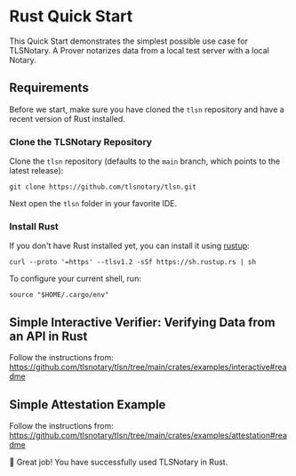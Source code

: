 # Rust Quick Start

This Quick Start demonstrates the simplest possible use case for TLSNotary. A Prover notarizes data from a local test server with a local Notary.

## Requirements

Before we start, make sure you have cloned the `tlsn` repository and have a recent version of Rust installed.

###  Clone the TLSNotary Repository

Clone the `tlsn` repository (defaults to the `main` branch, which points to the latest release):

```shell
git clone https://github.com/tlsnotary/tlsn.git
```

Next open the `tlsn` folder in your favorite IDE.

### Install Rust

If you don't have Rust installed yet, you can install it using [rustup](https://rustup.rs/):

```shell
curl --proto '=https' --tlsv1.2 -sSf https://sh.rustup.rs | sh
```

To configure your current shell, run:
```shell
source "$HOME/.cargo/env"
```

## Simple Interactive Verifier: Verifying Data from an API in Rust<a name="interactive"></a>

Follow the instructions from:
<https://github.com/tlsnotary/tlsn/tree/main/crates/examples/interactive#readme>

## Simple Attestation Example<a name="attestation"></a>

Follow the instructions from:
<https://github.com/tlsnotary/tlsn/tree/main/crates/examples/attestation#readme>


🍾 Great job! You have successfully used TLSNotary in Rust.
